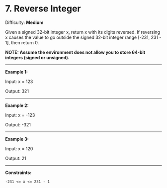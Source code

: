 # 7. Reverse Integer

Difficulty: **Medium**

Given a signed 32-bit integer x, return x with its digits reversed. If reversing x causes the value to go outside the signed 32-bit integer range [-231, 231 - 1], then return 0.

**NOTE: Assume the environment does not allow you to store 64-bit integers (signed or unsigned).**

-----------------

**Example 1:**

Input: x = 123

Output: 321

-----------------

**Example 2:**

Input: x = -123

Output: -321

-----------------

**Example 3:**

Input: x = 120

Output: 21

-----------------

**Constraints:**

`-231 <= x <= 231 - 1`
